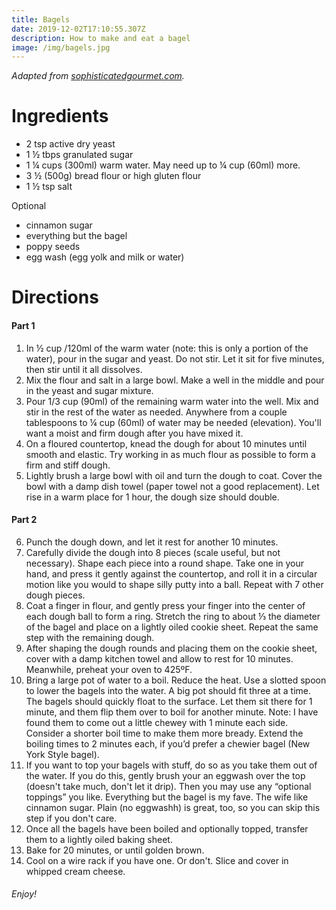 ```yaml
---
title: Bagels
date: 2019-12-02T17:10:55.307Z
description: How to make and eat a bagel
image: /img/bagels.jpg
---
```

_Adapted from_ [_sophisticatedgourmet.com_](http://www.sophisticatedgourmet.com/2009/10/new-york-style-bagel-recipe/?epik=dj0yJnU9N1lfSmR3emlmcUdjOVBoR3M3ZldfWjhPUlF6b0Y4Ulcmbj10ZlZvelBBSVF4TC1iWFQtNm1JVElRJm09MyZ0PUFBQUFBRjJoU0xz)_._

# Ingredients

* 2 tsp active dry yeast
* 1 ½ tbps granulated sugar
* 1 ¼ cups (300ml) warm water. May need up to ¼ cup (60ml) more.
* 3 ½ (500g) bread flour or high gluten flour
* 1 ½ tsp salt

Optional
* cinnamon sugar
* everything but the bagel
* poppy seeds
* egg wash (egg yolk and milk or water)

# Directions

#### Part 1

1. In ½ cup /120ml of the warm water (note: this is only a portion of the water), pour in the sugar and yeast. Do not stir. Let it sit for five minutes, then stir until it all dissolves.
2. Mix the flour and salt in a large bowl. Make a well in the middle and pour in the yeast and sugar mixture.
3. Pour 1/3 cup (90ml) of the remaining warm water into the well. Mix and stir in the rest of the water as needed. Anywhere from a couple tablespoons to ¼ cup (60ml) of water may be needed (elevation). You'll want a moist and firm dough after you have mixed it.
4. On a floured countertop, knead the dough for about 10 minutes until smooth and elastic. Try working in as much flour as possible to form a firm and stiff dough.
5. Lightly brush a large bowl with oil and turn the dough to coat. Cover the bowl with a damp dish towel (paper towel not a good replacement). Let rise in a warm place for 1 hour, the dough size should double. 

#### Part 2

6. Punch the dough down, and let it rest for another 10 minutes.
7. Carefully divide the dough into 8 pieces (scale useful, but not necessary). Shape each piece into a round shape. Take one in your hand, and press it gently against the countertop, and roll it in a circular motion like you would to shape silly putty into a ball. Repeat with 7 other dough pieces.
8. Coat a finger in flour, and gently press your finger into the center of each dough ball to form a ring. Stretch the ring to about ⅓ the diameter of the bagel and place on a lightly oiled cookie sheet. Repeat the same step with the remaining dough.
9. After shaping the dough rounds and placing them on the cookie sheet, cover with a damp kitchen towel and allow to rest for 10 minutes. Meanwhile, preheat your oven to 425ºF.
10. Bring a large pot of water to a boil. Reduce the heat. Use a slotted spoon to lower the bagels into the water. A big pot should fit three at a time. The bagels should quickly float to the surface. Let them sit there for 1 minute, and them flip them over to boil for another minute. 
Note: I have found them to come out a little chewey with 1 minute each side. Consider a shorter boil time to make them more bready. 
Extend the boiling times to 2 minutes each, if you’d prefer a chewier bagel (New York Style bagel).
11. If you want to top your bagels with stuff, do so as you take them out of the water. If you do this, gently brush your an eggwash over the top (doesn't take much, don't let it drip). Then you may use any “optional toppings” you like. Everything but the bagel is my fave. The wife like cinnamon sugar. Plain (no eggwashh) is great, too, so you can skip this step if you don't care. 
12. Once all the bagels have been boiled and optionally topped, transfer them to a lightly oiled baking sheet.
13. Bake for 20 minutes, or until golden brown.
14. Cool on a wire rack if you have one. Or don't. Slice and cover in whipped cream cheese. 

###### Enjoy!